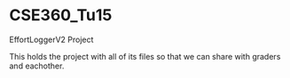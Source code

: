 # CSE360_Tu15
EffortLoggerV2 Project

This holds the project with all of its files so that we can share with graders and eachother.
